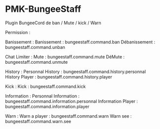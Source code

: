 # PMK-BungeeStaff
Plugin BungeeCord de ban / Mute / kick / Warn

Permission : 

  Banissement :
    Banissement : bungeestaff.command.ban
    Débanissement : bungeestaff.command.unban
  
  Chat Limiter :
    Mute : bungeestaff.command.mute
    DéMute : bungeestaff.command.unmute

  History :
    Personnal History : bungeestaff.command.history.personnal
    History Player : bungeestaff.command.history.player
    
  Kick :
    Kick : bungeestaff.command.kick
  
  Information :
    Personnal Information : bungeestaff.command.information.personnal
    Information Player : bungeestaff.command.information.player
    
  Warn :
    Warn a player : bungeestaff.command.warn
    Warn see : bungeestaff.command.warn.see

